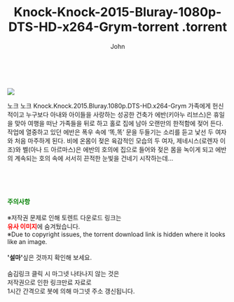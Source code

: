 ﻿---
layout: post
title:  "                   Knock-Knock-2015-Bluray-1080p-DTS-HD-x264-Grym-torrent                .torrent"
author: John
categories: [ 영화 ]
tags: [  ]
image: https://torrentrj57.com/uploadfile/full/e9ee9873a7506a66b6fa2050639a8b3ba039a82c.jpg 
description: "                   Knock-Knock-2015-Bluray-1080p-DTS-HD-x264-Grym-torrent                 torrent 정보 공유"
toc: true
toc_sticky: true
---

<br>
<p><img src="https://torrentrj57.com/uploadfile/full/e9ee9873a7506a66b6fa2050639a8b3ba039a82c.jpg"/></p>
 노크 노크 Knock.Knock.2015.Bluray.1080p.DTS-HD.x264-Grym 가족에게 헌신적이고 누구보다 아내와 아이들을 사랑하는 성공한 건축가 에반(키아누 리브스)은 휴일을 맞아 여행을 떠난 가족들을 뒤로 하고 홀로 집에 남아 오랜만의 한적함에 젖어 든다. 작업에 열중하고 있던 에반은 폭우 속에 ‘똑,똑’ 문을 두들기는 소리를 듣고 낯선 두 여자와 처음 마주하게 된다. 비에 온몸이 젖은 육감적인 모습의 두 여자, 제네시스(로렌자 이조)와 벨(아나 드 아르마스)은 에반의 호의에 집으로 들어와 젖은 몸을 녹이게 되고 에반의 계속되는 호의 속에 서서히 끈적한 눈빛을 건네기 시작하는데… 
    
<br><br><br>
<p data-ke-size="size16"><b><span style="color: green;">주의사항</span></b><br /><br />※저작권 문제로 인해 토렌트 다운로드 링크는<br /><b><span style="color: red;">유사 이미지</span></b>에 숨겨뒀습니다.<br />※Due to copyright issues, the torrent download link is hidden where it looks like an image.<br /><br /><b>'설마'</b>싶은 것까지 확인해 보세요.<br /><br />숨김링크 클릭 시 마그넷 나타나지 않는 것은<br />저작권으로 인한 링크만료 자료로<br />1시간 간격으로 봇에 의해 마그넷 주소 갱신됩니다.</p>
